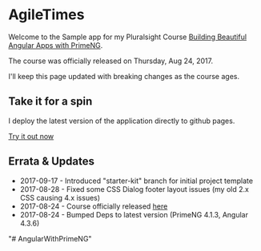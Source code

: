 # AgileTimes

Welcome to the Sample app for my Pluralsight Course [Building Beautiful Angular Apps with PrimeNG](https://app.pluralsight.com/courses/angular-apps-prime-ng).

The course was officially released on Thursday, Aug 24, 2017.

I'll keep this page updated with breaking changes as the course ages.

## Take it for a spin

I deploy the latest version of the application directly to github pages. 

[Try it out now](https://glenasmith.github.io/pluralsight-primeng/)
 
 
## Errata & Updates

- 2017-09-17 - Introduced "starter-kit" branch for initial project template
- 2017-08-28 - Fixed some CSS Dialog footer layout issues (my old 2.x CSS causing 4.x issues) 
- 2017-08-24 - Course officially released [here](https://app.pluralsight.com/courses/angular-apps-prime-ng)
- 2017-08-24 - Bumped Deps to latest version (PrimeNG 4.1.3, Angular 4.3.6)

"# AngularWithPrimeNG" 

